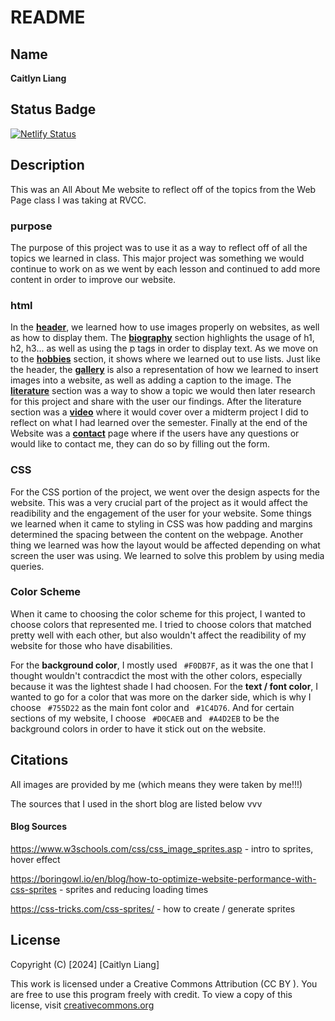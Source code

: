 # README

## Name
**Caitlyn Liang**

## Status Badge
[![Netlify Status](https://api.netlify.com/api/v1/badges/6e8b332a-d6d3-4bc0-aeb5-9772f7d81e20/deploy-status)](https://app.netlify.com/sites/about-me-catsumii/deploys)

## Description
This was an All About Me website to reflect off of the topics from the Web Page class I was taking at RVCC. 

### purpose
The purpose of this project was to use it as a way to reflect off of all the topics we learned in class. This major project was something we would continue to work on as we went by each lesson and continued to add more content in order to improve our website. 

### html
In the **<ins>header</ins>**, we learned how to use images properly on websites, as well as how to display them. The **<ins>biography</ins>** section highlights the usage of h1, h2, h3... as well as using the p tags in order to display text. As we move on to the **<ins>hobbies</ins>** section, it shows where we learned out to use lists. Just like the header, the **<ins>gallery</ins>** is also a representation of how we learned to insert images into a website, as well as adding a caption to the image. The **<ins>literature</ins>** section was a way to show a topic we would then later research for this project and share with the user our findings. After the literature section was a **<ins>video</ins>** where it would cover over a midterm project I did to reflect on what I had learned over the semester. Finally at the end of the Website was a **<ins>contact</ins>** page where if the users have any questions or would like to contact me, they can do so by filling out the form. 

### CSS
For the CSS portion of the project, we went over the design aspects for the website. This was a very crucial part of the project as it would affect the readibility and the engagement of the user for your website. Some things we learned when it came to styling in CSS was how padding and margins determined the spacing between the content on the webpage. Another thing we learned was how the layout would be affected depending on what screen the user was using. We learned to solve this problem by using media queries. 

### Color Scheme
When it came to choosing the color scheme for this project, I wanted to choose colors that represented me. I tried to choose colors that matched pretty well with each other, but also wouldn't affect the readibility of my website for those who have disabilities. 

For the **background color**, I mostly used ` #F0DB7F`, as it was the one that I thought wouldn't contracdict the most with the other colors, especially because it was the lightest shade I had choosen. For the **text / font color**, I wanted to go for a color that was more on the darker side, which is why I choose ` #755D22` as the main font color and ` #1C4D76`. And for certain sections of my website, I choose ` #D0CAEB` and ` #A4D2EB` to be the background colors in order to have it stick out on the website. 


## Citations
All images are provided by me (which means they were taken by me!!!)

The sources that I used in the short blog are listed below vvv

#### Blog Sources

https://www.w3schools.com/css/css_image_sprites.asp - intro to sprites, hover effect

https://boringowl.io/en/blog/how-to-optimize-website-performance-with-css-sprites - sprites and reducing loading times

https://css-tricks.com/css-sprites/ - how to create / generate sprites

## License
Copyright (C) [2024] [Caitlyn Liang]

This work is licensed under a Creative Commons Attribution (CC BY ). You are free to use this program freely with credit. 
To view a copy of this license, visit [creativecommons.org](https://creativecommons.org/licenses/by/4.0/)